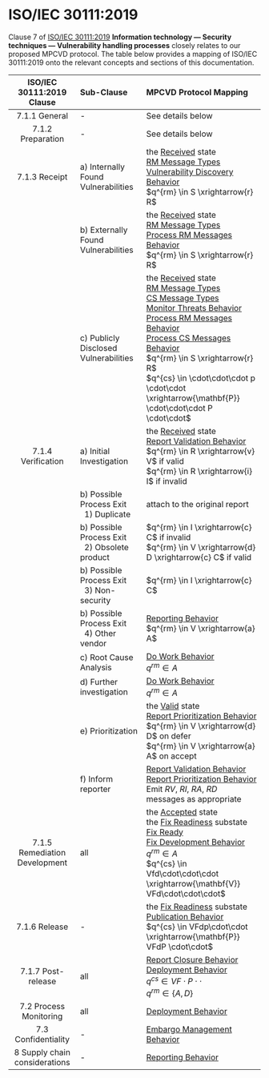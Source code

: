 # ISO/IEC 30111:2019

Clause 7 of [ISO/IEC 30111:2019](https://www.iso.org/standard/69725.html) **Information technology — Security techniques — Vulnerability handling processes**
 closely relates to our proposed MPCVD protocol.
The table below provides a mapping of ISO/IEC 30111:2019 onto the relevant concepts and sections of this documentation.


| ISO/IEC<br/>30111:2019<br/>Clause | Sub-Clause                                                   | MPCVD Protocol Mapping                                                                                                                                                                                                                                                                                                                                                                                                                                                                                                                                                                                |
|:---------------------------------:|:-------------------------------------------------------------|:------------------------------------------------------------------------------------------------------------------------------------------------------------------------------------------------------------------------------------------------------------------------------------------------------------------------------------------------------------------------------------------------------------------------------------------------------------------------------------------------------------------------------------------------------------------------------------------------------|
|           7.1.1 General           | -                                                            | See details below                                                                                                                                                                                                                                                                                                                                                                                                                                                                                                                                                                                     |
|         7.1.2 Preparation         | -                                                            | See details below                                                                                                                                                                                                                                                                                                                                                                                                                                                                                                                                                                                     |
|           7.1.3 Receipt           | a) Internally Found Vulnerabilities                          | the [Received](/topics/process_models/rm/#the-received-r-state) state<br/>[RM Message Types](/reference/formal_protocol/messages/#rm-message-types)<br/>[Vulnerability Discovery Behavior](/topics/behavior_logic/vuldisco_bt/)<br/>$q^{rm} \in S \xrightarrow{r} R$ |
|                              | b) Externally Found Vulnerabilities                          | the [Received](/topics/process_models/rm/#the-received-r-state) state<br/>[RM Message Types](/reference/formal_protocol/messages/#rm-message-types)<br/>[Process RM Messages Behavior](/topics/behavior_logic/msg_rm_bt/)<br/>$q^{rm} \in S \xrightarrow{r} R$ |
|                              | c) Publicly Disclosed Vulnerabilities                        | the [Received](/topics/process_models/rm/#the-received-r-state) state<br/>[RM Message Types](/reference/formal_protocol/messages/#rm-message-types)<br/>[CS Message Types](/reference/formal_protocol/messages/#sec:cs_message_types)<br/>[Monitor Threats Behavior](/topics/behavior_logic/monitor_threats_bt/)<br/>[Process RM Messages Behavior](/topics/behavior_logic/msg_rm_bt/)<br/>[Process CS Messages Behavior](/topics/behavior_logic/msg_cs_bt/)<br/>$q^{rm} \in S \xrightarrow{r} R$<br/>$q^{cs} \in \cdot\cdot\cdot p \cdot\cdot \xrightarrow{\mathbf{P}} \cdot\cdot\cdot P \cdot\cdot$ |
|        7.1.4 Verification         | a) Initial Investigation                                     | the [Received](/topics/process_models/rm/#the-received-r-state) state<br/>[Report Validation Behavior](/topics/behavior_logic/rm_validation_bt/)<br/>$q^{rm} \in R \xrightarrow{v} V$ if valid</br>$q^{rm} \in R \xrightarrow{i} I$ if invalid                                                                                                                                                                                                                                                                                                                                                                                                |    
|                              | b) Possible Process Exit<br/>&nbsp;&nbsp;1) Duplicate        | attach to the original report                                                                                                                                                                                                                                                                                                                                                                                                                                                                                                                                                                         |
|                              | b) Possible Process Exit<br/>&nbsp;&nbsp;2) Obsolete product | $q^{rm} \in I \xrightarrow{c} C$ if invalid<br/>$q^{rm} \in V \xrightarrow{d} D \xrightarrow{c} C$ if valid                                                                                                                                                                                                                                                                                                                                                                                                                                                                                           |
|                              | b) Possible Process Exit<br/>&nbsp;&nbsp;3) Non-security     | $q^{rm} \in I \xrightarrow{c} C$                                                                                                                                                                                                                                                                                                                                                                                                                                                                                                                                                                      |
|                              | b) Possible Process Exit<br/>&nbsp;&nbsp;4) Other vendor     | [Reporting Behavior](/topics/behavior_logic/reporting_bt/)<br/>$q^{rm} \in V \xrightarrow{a} A$                                                                                                                                                                                                                                                                                                                                                                                                                                                                                                                                           |
|                              | c) Root Cause Analysis                                       | [Do Work Behavior](/topics/behavior_logic/do_work_bt/)<br/>$q^{rm} \in A$                                                                                                                                                                                                                                                                                                                                                                                                                                                                                                                                                               |
|                              | d) Further investigation                                     | [Do Work Behavior](/topics/behavior_logic/do_work_bt/)<br/>$q^{rm} \in A$                                                                                                                                                                                                                                                                                                                                                                                                                                                                                                                                                               |
|                              | e) Prioritization                                            | the [Valid](/topics/process_models/rm/#the-valid-v-state) state<br/>[Report Prioritization Behavior](/topics/behavior_logic/rm_prioritization_bt/)<br/>$q^{rm} \in V \xrightarrow{d} D$ on defer<br/>$q^{rm} \in V \xrightarrow{a} A$ on accept                                                                                                                                                                                                                                                                                                                                                                                                                                               |
|                              | f) Inform reporter                                           | [Report Validation Behavior](/topics/behavior_logic/rm_validation_bt/)<br/>[Report Prioritization Behavior](/topics/behavior_logic/rm_prioritization_bt/)<br/>Emit _RV_, _RI_, _RA_, _RD_ messages as appropriate                                                                                                                                                                                                                                                                                                                                                                                                                                                                         |
|   7.1.5 Remediation Development   | all| the [Accepted](/topics/process_models/rm/#the-accepted-a-state) state<br/>the [Fix Readiness](/topics/process_models/cs/#the-fix-readiness-substate-f-f) substate<br/>[Fix Ready](/topics/process_models/model_interactions/rm_em_cs/#sec:cs_f_em)<br/>[Fix Development Behavior](/topics/behavior_logic/fix_dev_bt/)<br/>$q^{rm} \in A$<br/>$q^{cs} \in Vfd\cdot\cdot\cdot \xrightarrow{\mathbf{V}} VFd\cdot\cdot\cdot$                                                                                                                                                                                                                                                                                                                                                                                       |
| 7.1.6 Release | -                                                            | the [Fix Readiness](/topics/process_models/cs/#the-fix-readiness-substate-f-f) substate<br/>[Publication Behavior](/topics/behavior_logic/publication_bt/)<br/>$q^{cs} \in VFdp\cdot\cdot \xrightarrow{\mathbf{P}} VFdP \cdot\cdot$                                                                                                                                                                                                                                                                                                                                                                                                                                                                  |
| 7.1.7 Post-release | all                                                          | [Report Closure Behavior](/topics/behavior_logic/rm_closure_bt/)<br/>[Deployment Behavior](/topics/behavior_logic/deployment_bt/)<br/>$q^{cs} \in VF\cdot P \cdot\cdot$<br/>$q^{rm} \in \{A,D\}$                                                                                                                                                                                                                                                                                                                                                                                                                                                                                |
| 7.2 Process Monitoring | all                                                          | [Deployment Behavior](/topics/behavior_logic/deployment_bt/)                                                                                                                                                                                                                                                                                                                                                                                                                                                                                                                                                                               |
| 7.3 Confidentiality | -                                                            | [Embargo Management Behavior](/topics/behavior_logic/em_bt/)                                                                                                                                                                                                                                                                                                                                                                                                                                                                                                                                                                       |
| 8 Supply chain considerations| -                                                            | [Reporting Behavior](/topics/behavior_logic/reporting_bt/)                                                                                                                                                                                                                                                                                                                                                                                                                                                                                                                                                                                |